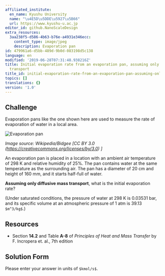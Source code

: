 ```yaml
---
affiliated_institute:
  en_name: Kyushu University
  name: "\u4E5D\u5DDE\u5927\u5B66"
  url: https://www.kyushu-u.ac.jp
editor_id: github.NanoScaleDesign
extra_resources:
  3aa238f5-d586-4b63-b76e-a4931e346ecc:
    content_type: image/jpeg
    description: Evaporation pan
id: 479961a6-d5bb-489d-9b0d-083198d5c138
language: en
modified: '2019-06-28T07:31:48.938216Z'
title: Initial evaporation rate from an evaporation pan, assuming only diffusive mass
  transport
title_id: initial-evaporation-rate-from-an-evaporation-pan-assuming-only-diffusive-mass-transport
topics: []
translations: {}
version: '1.0'
---
```


## Challenge
Evaporation pans like the one shown here are used to measure the rate of evaporation of water in a local area.

![Evaporation pan](/api/v0/teachers/github.NanoScaleDesign/resources/public/3aa238f5-d586-4b63-b76e-a4931e346ecc.jpeg/3aa238f5-d586-4b63-b76e-a4931e346ecc.jpeg)

*Image source: Wikipedia/Bidgee [CC BY 3.0 (https://creativecommons.org/licenses/by/3.0) ]*


An evaporation pan is placed in a location with an ambient air temperature of 298 K and relative humidity of 25%. The pan contains water at the same temperature as the surrounding air. The pan has a diameter of 20 cm and height of 160 mm, and it starts half-full of water.

**Assuming only diffusive mass transport**, what is the initial evaporation rate?

(Under saturated conditions, the pressure of water at 298 K is 0.03531 bar, and its specific volume at an atmospheric pressure of  1 atm is 39.13 `$m^3/kg$`.)


## Resources

- Section **14.2** and Table **A-8** of *Principles of Heat and Mass Transfer* by F. Incropera et. al., 7th edition


## Solution Form
Please enter your answer in units of `$kmol/s$`.
